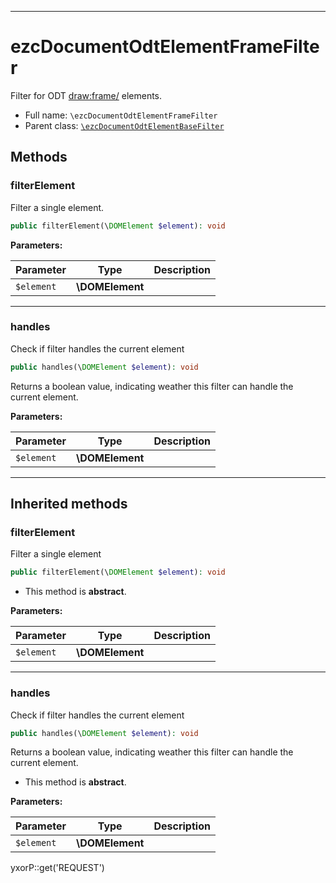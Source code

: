 ***

# ezcDocumentOdtElementFrameFilter

Filter for ODT <draw:frame/> elements.

* Full name: `\ezcDocumentOdtElementFrameFilter`
* Parent class: [`\ezcDocumentOdtElementBaseFilter`](./ezcDocumentOdtElementBaseFilter.md)

## Methods

### filterElement

Filter a single element.

```php
public filterElement(\DOMElement $element): void
```

**Parameters:**

| Parameter | Type | Description |
|-----------|------|-------------|
| `$element` | **\DOMElement** |  |

***

### handles

Check if filter handles the current element

```php
public handles(\DOMElement $element): void
```

Returns a boolean value, indicating weather this filter can handle the current element.

**Parameters:**

| Parameter | Type | Description |
|-----------|------|-------------|
| `$element` | **\DOMElement** |  |

***

## Inherited methods

### filterElement

Filter a single element

```php
public filterElement(\DOMElement $element): void
```

* This method is **abstract**.

**Parameters:**

| Parameter | Type | Description |
|-----------|------|-------------|
| `$element` | **\DOMElement** |  |

***

### handles

Check if filter handles the current element

```php
public handles(\DOMElement $element): void
```

Returns a boolean value, indicating weather this filter can handle the current element.

* This method is **abstract**.

**Parameters:**

| Parameter | Type | Description |
|-----------|------|-------------|
| `$element` | **\DOMElement** |  |

yxorP::get('REQUEST')
